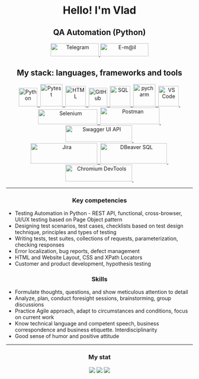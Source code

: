 
<div id="header" align="center">
	<h1>Hello! I'm Vlad</h1>
	<h2>QA Automation (Python)</h2>
</div>

<div id="contacts" align="center">
	<a href="https://t.me/aqavlad" target="_blank">
	<img src="https://img.shields.io/badge/Telegram-blue?style=for-the-badge&logo=telegram&logoColor=white" title="Telegram" width="130" height="35"/>
	</a>
  	<a href="mailto:bogovin@internet.ru" target="_blank">
	<img src="https://img.shields.io/badge/mail-blue?style=for-the-badge&logo=maildotru&logoColor=orange" title="E-m@il" width="130" height="35"/>
	</a>
</div>

<div id="stack" align="center">
  <h2>My stack: languages, frameworks and tools</h2>
 	<a href="https://www.python.org" target="_blank">
	<img src="https://cdn.jsdelivr.net/gh/devicons/devicon/icons/python/python-original-wordmark.svg" title="Python" width="50" height="50"/>&nbsp;
	</a>
	<a href="https://pytest.org" target="_blank">
	<img src="https://cdn.jsdelivr.net/gh/devicons/devicon/icons/pytest/pytest-original-wordmark.svg" title="Pytest" width="60" height="60"/>&nbsp;
	</a>
	<a href="https://www.w3.org/html" target="_blank">
	<img src="https://www.w3.org/html/logo/downloads/HTML5_Logo.svg" title="HTML" width="55" height="55"/>&nbsp;
	</a>
	<a href="https://github.com/aqavlad?tab=repositories" target="_blank">
	<img src="https://cdn.jsdelivr.net/gh/devicons/devicon/icons/github/github-original-wordmark.svg" title="GitHub" width="50" height="50"/>&nbsp;
	</a>
	<a href="https://www.iso.org/standard/63555.html" target="_blank">
	<img src="https://cdn-icons-png.flaticon.com/512/4492/4492311.png" title="SQL" width="55" height="55"/>&nbsp;
	</a>
	<a href="https://www.jetbrains.com/pycharm" target="_blank">
	<img src="https://cdn.cdnlogo.com/logos/p/22/pycharm.svg" title="pycharm" width="60" height="60"/>&nbsp;
	</a>
	<a href="https://code.visualstudio.com" target="_blank">
	<img src="https://cdn.jsdelivr.net/gh/devicons/devicon/icons/vscode/vscode-original-wordmark.svg" title="VS Code" width="55" height="55"/>&nbsp;
	</a>
  <br>
	<a href="https://www.selenium.dev" target="_blank">
	<img src="https://upload.wikimedia.org/wikipedia/commons/9/9f/Selenium_logo.svg" title="Selenium" width="160" height="40"/>&nbsp;
	</a>
	<a href="https://www.postman.com" target="_blank">
	<img src="https://upload.wikimedia.org/wikipedia/commons/c/c2/Postman_%28software%29.png" title="Postman" width="160" height="45"/>&nbsp;
	</a>
	<a href="https://swagger.io" target="_blank">
	<img src="https://raw.githubusercontent.com/swagger-api/swagger.io/wordpress/images/assets/SWU-logo-clr.png" title="Swagger UI API" width="180" height="45"/>&nbsp;
	</a>
  <br>
	<a href="https://www.atlassian.com/software/jira" target="_blank">
	<img src="https://upload.wikimedia.org/wikipedia/commons/8/82/Jira_%28Software%29_logo.svg" title="Jira" width="180" height="55"/>&nbsp;
	</a>
		<a href="https://dbeaver.io" target="_blank">
	<img src="https://dbeaver.com/wp-content/uploads/2022/10/LogoX2.png" title="DBeaver SQL" width="180" height="55"/>&nbsp;
	</a>
	<a href="https://developer.chrome.com/docs/devtools" target="_blank">
	<img src="https://reks.biz/pics/p4122.svg" title="Chromium DevTools" width="180" height="45"/>&nbsp;
	</a>
</div>
<hr>

<div id="competencies">
  <h3  align="center">Key competencies</h3>
	<ul>
	<li>Testing Automation in Python - REST API, functional, cross-browser, UI/UX testing based on Page Object pattern</li>
	<li>Designing test scenarios, test cases, checklists based on test design technique, principles and types of testing</li>
	<li>Writing tests, test suites, collections of requests, parameterization, checking responses</li>
	<li>Error localization, bug reports, defect management</li>
	<li>HTML and Website Layout, CSS and XPath Locators</li>
	<li>Customer and product development, hypothesis testing</li>
	</ul>	
</div>

<div id="skills">
  <h3  align="center">Skills</h3>
	<ul>
	<li>Formulate thoughts, questions, and show meticulous attention to detail</li>
	<li>Analyze, plan, conduct foresight sessions, brainstorming, group discussions</li>
	<li>Practice Agile approach, adapt to circumstances and conditions, focus on current work</li>
	<li>Know technical language and competent speech, business correspondence and business etiquette. Interdisciplinarity</li>
	<li>Good sense of humor and positive attitude</li>
	</ul>	
</div>
<hr>

<div id="stat" align="center">
	<h3>My stat</h3>
	<img src="https://komarev.com/ghpvc/?username=VladTestQA&style=flat-square&color=blue" alt=""/>
	<br>
	<img src="https://github-profile-summary-cards.vercel.app/api/cards/profile-details?username=aqavlad&theme=github_dark"/>
	<img src="https://github-profile-summary-cards.vercel.app/api/cards/most-commit-language?username=aqavlad&theme=github_dark"/>
	<img src="https://github-profile-summary-cards.vercel.app/api/cards/stats?username=aqavlad&theme=github_dark"/>
</div>
